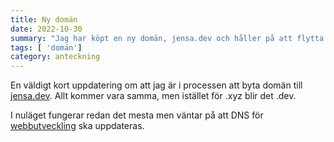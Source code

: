 ```yaml
---
title: Ny domän
date: 2022-10-30
summary: "Jag har köpt en ny domän, jensa.dev och håller på att flytta innehållet dit."
tags: [ 'domän']
category: anteckning
---
```


En väldigt kort uppdatering om att jag är i processen att byta domän till [jensa.dev](https://jensa.dev). Allt kommer vara samma, men istället för .xyz blir det .dev.

I nuläget fungerar redan det mesta men väntar på att DNS för [webbutveckling](https://webbutveckling.jensa.dev) ska uppdateras.